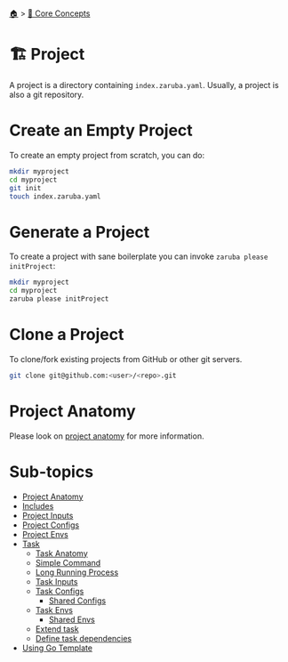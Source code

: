 <!--startTocHeader-->
[🏠](../../README.md) > [🧠 Core Concepts](../README.md)
# 🏗️ Project
<!--endTocHeader-->

A project is a directory containing `index.zaruba.yaml`. Usually, a project is also a git repository.

# Create an Empty Project

To create an empty project from scratch, you can do:

```bash
mkdir myproject
cd myproject
git init
touch index.zaruba.yaml
```

# Generate a Project

To create a project with sane boilerplate you can invoke `zaruba please initProject`:

```bash
mkdir myproject
cd myproject
zaruba please initProject
```

# Clone a Project

To clone/fork existing projects from GitHub or other git servers.

```bash
git clone git@github.com:<user>/<repo>.git
```

# Project Anatomy

Please look on [project anatomy](./project-anatomy.md) for more information. 

<!--startTocSubTopic-->
# Sub-topics
* [Project Anatomy](project-anatomy.md)
* [Includes](includes.md)
* [Project Inputs](project-inputs.md)
* [Project Configs](project-configs.md)
* [Project Envs](project-envs.md)
* [Task](task/README.md)
  * [Task Anatomy](task/task-anatomy.md)
  * [Simple Command](task/simple-command.md)
  * [Long Running Process](task/long-running-process.md)
  * [Task Inputs](task/task-inputs.md)
  * [Task Configs](task/task-configs/README.md)
    * [Shared Configs](task/task-configs/shared-configs.md)
  * [Task Envs](task/task-envs/README.md)
    * [Shared Envs](task/task-envs/shared-envs.md)
  * [Extend task](task/extend-task.md)
  * [Define task dependencies](task/define-task-dependencies.md)
* [Using Go Template](using-go-template.md)
<!--endTocSubTopic-->